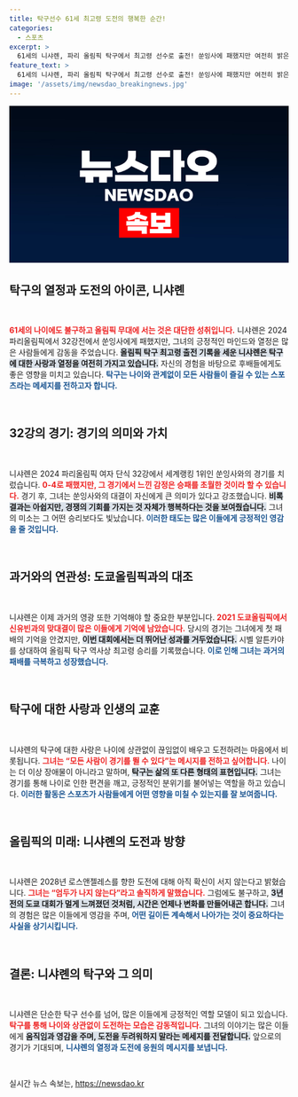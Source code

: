 ```yaml
---
title: 탁구선수 61세 최고령 도전의 행복한 순간!
categories:
  - 스포츠
excerpt: >
  61세의 니샤롄, 파리 올림픽 탁구에서 최고령 선수로 출전! 쑨잉사에 패했지만 여전히 밝은 미소로 관중을 매료시켰다. ‘삐약이’ 신유빈과의 재대결은 과거의 추억을 불러일으키며 감동의 순간을 선사했다. 
feature_text: >
  61세의 니샤롄, 파리 올림픽 탁구에서 최고령 선수로 출전! 쑨잉사에 패했지만 여전히 밝은 미소로 관중을 매료시켰다. ‘삐약이’ 신유빈과의 재대결은 과거의 추억을 불러일으키며 감동의 순간을 선사했다. 
image: '/assets/img/newsdao_breakingnews.jpg'
---
```


<p><img src="/assets/img/newsdao_breakingnews.jpg" alt="pcversion 속보" /></p>

<h2 data-ke-size="size26">탁구의 열정과 도전의 아이콘, 니샤롄</h2>

<p data-ke-size="size16">&nbsp;</p>

<p><b><span style="color: #ee2323;">61세의 나이에도 불구하고 올림픽 무대에 서는 것은 대단한 성취입니다.</span></b> 니샤롄은 2024 파리올림픽에서 32강전에서 쑨잉사에게 패했지만, 그녀의 긍정적인 마인드와 열정은 많은 사람들에게 감동을 주었습니다. <b><span style="background-color: #21538527;">올림픽 탁구 최고령 출전 기록을 세운 니샤롄은 탁구에 대한 사랑과 열정을 여전히 가지고 있습니다.</span></b> 자신의 경험을 바탕으로 후배들에게도 좋은 영향을 미치고 있습니다. <b><span style="color: #1a5490;">탁구는 나이와 관계없이 모든 사람들이 즐길 수 있는 스포츠라는 메세지를 전하고자 합니다.</span></b> </p>

<p data-ke-size="size16">&nbsp;</p>

<h2 data-ke-size="size26">32강의 경기: 경기의 의미와 가치</h2>

<p data-ke-size="size16">&nbsp;</p>

<p>니샤롄은 2024 파리올림픽 여자 단식 32강에서 세계랭킹 1위인 쑨잉사와의 경기를 치렀습니다. <b><span style="color: #ee2323;">0-4로 패했지만, 그 경기에서 느낀 감정은 승패를 초월한 것이라 할 수 있습니다.</span></b> 경기 후, 그녀는 쑨잉사와의 대결이 자신에게 큰 의미가 있다고 강조했습니다. <b><span style="background-color: #21538527;">비록 결과는 아쉽지만, 경쟁의 기회를 가지는 것 자체가 행복하다는 것을 보여줬습니다.</span></b> 그녀의 미소는 그 어떤 승리보다도 빛났습니다. <b><span style="color: #1a5490;">이러한 태도는 많은 이들에게 긍정적인 영감을 줄 것입니다.</span></b> </p>

<p data-ke-size="size16">&nbsp;</p>

<h2 data-ke-size="size26">과거와의 연관성: 도쿄올림픽과의 대조</h2>

<p data-ke-size="size16">&nbsp;</p>

<p>니샤롄은 이제 과거의 영광 또한 기억해야 할 중요한 부분입니다. <b><span style="color: #ee2323;">2021 도쿄올림픽에서 신유빈과의 맞대결이 많은 이들에게 기억에 남았습니다.</span></b> 당시의 경기는 그녀에게 첫 패배의 기억을 안겼지만, <b><span style="background-color: #21538527;">이번 대회에서는 더 뛰어난 성과를 거두었습니다.</span></b> 시벨 알튼카야를 상대하여 올림픽 탁구 역사상 최고령 승리를 기록했습니다. <b><span style="color: #1a5490;">이로 인해 그녀는 과거의 패배를 극복하고 성장했습니다.</span></b> </p>

<p data-ke-size="size16">&nbsp;</p>

<h2 data-ke-size="size26">탁구에 대한 사랑과 인생의 교훈</h2>

<p data-ke-size="size16">&nbsp;</p>

<p>니샤롄의 탁구에 대한 사랑은 나이에 상관없이 끊임없이 배우고 도전하려는 마음에서 비롯됩니다. <b><span style="color: #ee2323;">그녀는 “모든 사람이 경기를 뛸 수 있다”는 메시지를 전하고 싶어합니다.</span></b> 나이는 더 이상 장애물이 아니라고 말하며, <b><span style="background-color: #21538527;">탁구는 삶의 또 다른 형태의 표현입니다.</span></b> 그녀는 경기를 통해 나이로 인한 편견을 깨고, 긍정적인 분위기를 불어넣는 역할을 하고 있습니다. <b><span style="color: #1a5490;">이러한 활동은 스포츠가 사람들에게 어떤 영향을 미칠 수 있는지를 잘 보여줍니다.</span></b> </p>

<p data-ke-size="size16">&nbsp;</p>

<h2 data-ke-size="size26">올림픽의 미래: 니샤롄의 도전과 방향</h2>

<p data-ke-size="size16">&nbsp;</p>

<p>니샤롄은 2028년 로스앤젤레스를 향한 도전에 대해 아직 확신이 서지 않는다고 밝혔습니다. <b><span style="color: #ee2323;">그녀는 “엄두가 나지 않는다”라고 솔직하게 말했습니다.</span></b> 그럼에도 불구하고, <b><span style="background-color: #21538527;">3년 전의 도쿄 대회가 멀게 느껴졌던 것처럼, 시간은 언제나 변화를 만들어내곤 합니다.</span></b> 그녀의 경험은 많은 이들에게 영감을 주며, <b><span style="color: #1a5490;">어떤 길이든 계속해서 나아가는 것이 중요하다는 사실을 상기시킵니다.</span></b></p>

<p data-ke-size="size16">&nbsp;</p>

<h2 data-ke-size="size26">결론: 니샤롄의 탁구와 그 의미</h2>

<p data-ke-size="size16">&nbsp;</p>

<p>니샤롄은 단순한 탁구 선수를 넘어, 많은 이들에게 긍정적인 역할 모델이 되고 있습니다. <b><span style="color: #ee2323;">탁구를 통해 나이와 상관없이 도전하는 모습은 감동적입니다.</span></b> 그녀의 이야기는 많은 이들에게 <b><span style="background-color: #21538527;">움직임과 영감을 주며, 도전을 두려워하지 말라는 메세지를 전달합니다.</span></b> 앞으로의 경기가 기대되며, <b><span style="color: #1a5490;">니샤롄의 열정과 도전에 응원의 메시지를 보냅니다.</span></b> </p>

<p data-ke-size="size16">&nbsp;</p>
실시간 뉴스 속보는, <a href="https://newsdao.kr" rel="dofollow">https://newsdao.kr</a>


